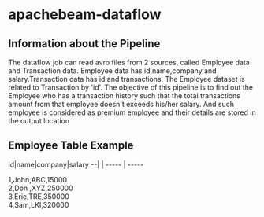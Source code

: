 # apachebeam-dataflow

Information about the Pipeline
------------------------------
The dataflow job can read avro files from 2 sources, called Employee data and Transaction data. Employee data has id,name,company and salary.Transaction data has id and transactions.
The Employee dataset is related to Transaction by 'id'. The objective of this pipeline is to find out the Employee who has a transaction history such that the total transactions amount from that employee doesn't  exceeds his/her salary. And such employee is considered as premium employee and their details are stored in the output location

Employee Table Example
-----------------------

id|name|company|salary
--|    | ----- | -----

1,John,ABC,15000  
2,Don ,XYZ,250000  
3,Eric,TRE,350000  
4,Sam,LKI,320000  
